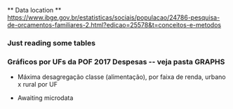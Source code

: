 ** Data location **
https://www.ibge.gov.br/estatisticas/sociais/populacao/24786-pesquisa-de-orcamentos-familiares-2.html?edicao=25578&t=conceitos-e-metodos

### Just reading some tables

### Gráficos por UFs da POF 2017 Despesas -- veja pasta GRAPHS

* Máxima desagregação classe (alimentação), por faixa de renda, urbano x rural por UF

* Awaiting microdata